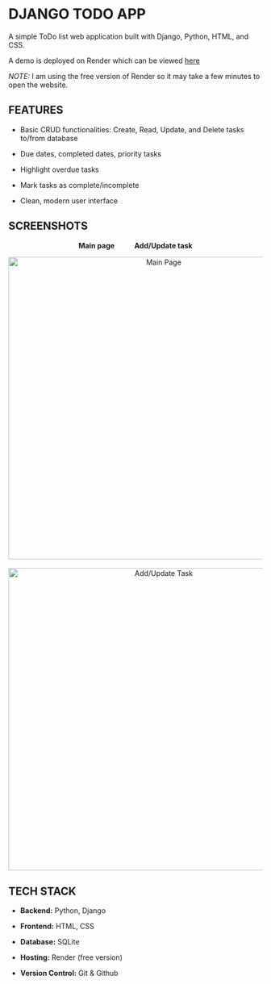 # DJANGO TODO APP

A simple ToDo list web application built with Django, Python, HTML, and CSS.

A demo is deployed on Render which can be viewed [here](https://todoapp-8x06.onrender.com/)

*NOTE:* I am using the free version of Render so it may take a few minutes to open the website.



## FEATURES
- Basic CRUD functionalities: Create, Read, Update, and Delete tasks to/from database

- Due dates, completed dates, priority tasks

- Highlight overdue tasks

- Mark tasks as complete/incomplete

- Clean, modern user interface



## SCREENSHOTS
<p align="center">
  <strong>Main page</strong>
  &nbsp;&nbsp;&nbsp;&nbsp;&nbsp;&nbsp;&nbsp;&nbsp;
  <strong>Add/Update task</strong>
</p>
<p align="center">
  <img width="600" height="600" alt="Main Page" src="https://github.com/user-attachments/assets/97ed7d3f-5c7d-43b0-bc1b-c0905eb34f22" />
  &nbsp;&nbsp;&nbsp;
  <img width="600" height="600" alt="Add/Update Task" src="https://github.com/user-attachments/assets/7ee16fe8-5801-499d-b365-c23e8895b575" />
</p>



## TECH STACK
- **Backend:** Python, Django

- **Frontend:** HTML, CSS

- **Database:** SQLite

- **Hosting:** Render (free version)

- **Version Control:** Git & Github
